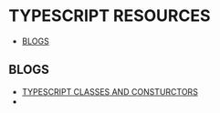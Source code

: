# TYPESCRIPT RESOURCES

- [BLOGS](#blogs)

## BLOGS

- [TYPESCRIPT CLASSES AND CONSTURCTORS](https://ultimatecourses.com/blog/typescript-classes-and-constructors)
- [](https://angularexperts.io/blog/advanced-typescript?ref=dailydev)

